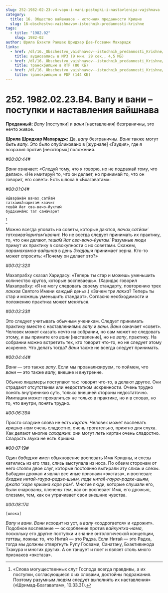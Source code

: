 ```yaml
---
slug: 252-1982-02-23-v4-vapu-i-vani-postupki-i-nastavleniya-vajshnava
category:
  title: 16. Общество вайшнавов - источник преданности Кришне
  slug: 16-obschestvo-vaishnavov-istochnik-predannosti-krishne
tags:
  - title: "1982.02"
    slug: 1982-02
author: Шрила Бхакти Ракшак Шридхар Дев-Госвами Махарадж
links:
  - href: /dl/16._Obschestvo_vaishnavov--istochnik_predannosti_Krishne/252_1982.02.23.B4_SridharMj_Vapu_i_vani-postupki_i_nastavleniya_vaishnava.mp3
    title: аудиозапись в MP3 (9 мин. 29 сек., 4,5 МБ)
  - href: /dl/16._Obschestvo_vaishnavov--istochnik_predannosti_Krishne/252_1982.02.23.B4_SridharMj_Vapu_i_vani-postupki_i_nastavleniya_vaishnava.rtf
    title: транскрипцию в RTF (80 КБ)
  - href: /dl/16._Obschestvo_vaishnavov--istochnik_predannosti_Krishne/252_1982.02.23.B4_SridharMj_Vapu_i_vani-postupki_i_nastavleniya_vaishnava.pdf
    title: транскрипцию в PDF (144 КБ)
---
```


# 252. 1982.02.23.В4. Вапу и вани – поступки и наставления вайшнава

**Преданный:** *Вапу* [поступки] и *вани* [наставления] безграничны, это нечто живое.

**Шрила Шридхар Махарадж:** Да, *вапу* безграничны. *Вани* также могут быть *вапу*. Это было опубликовано в [журнале] «Гаудия», где я возразил против [некоторых] положений.

*#00:00:44#*

*Вани* означает: «Следуй тому, что я говорю, но не подражай тому, что делаю». «Не имитируй то, что он делает, но принимай то, что он говорит, его совет». Есть шлока в «Бхагаватам»:

*#00:01:04#*

    ӣш́вара̄н̣а̄м̇ вачах̣ сатйам̇
    татхаива̄чаритам̇ квачит
    теша̄м̇ йат сва-вачо-йуктам̇
    буддхима̄м̇с тат сама̄чарет
[^_ftn1]

Можно всегда уповать на советы, которые даются, *вачах̣ сатйам̇ татхаива̄чаритам̇ квачит.* Но не всегда следует принимать их практику, то, что они делают, *теша̄м̇ йат сва-вачо-йуктам̇.* Разумные люди примут их практику в совокупности с их советами. Скажем, *парамахамса-вайшнав* в день *Экадаши* принимает зерна. Кто-то может спросить: «Почему он делает это?»

*#00:02:32#*

Махапрабху сказал Харидасу: «Теперь ты стар и можешь уменьшить количество кругов, которые воспеваешь». (Харидас говорил Махапрабху: «Я не могу следовать своему стандарту, повторению трех *лакхов* Святого Имени каждый день».) «Зачем три *лакха*? Теперь ты стар и можешь уменьшить стандарт». Согласно необходимости и положению практика может меняться.

*#00:03:33#*

Это следует учитывать обычным ученикам. Следует принимать практику вместе с наставлениями: *вапу* и *вани*. *Вани* означает «совет». Человек может сказать нечто на собрании, но сам может не следовать этому, и вы примите его *вани* [наставление], но не *вапу*, практику. На собрании можно встретить тех, кто говорит что-то, но не следует этому искренне. Что делать тогда? *Вани* также не всегда следует принимать.

*#00:04:44#*

*Вани* — это также *вапу*. Если мы проанализируем, то поймем, что *вани* — это также *вапу*, внешне и внутренне.

Обычно лицемеры поступают так: говорят что-то, а делают другое. Они страдают отсутствием или недостатком искренности. Очень трудно понять внутреннюю суть, только внешней стороны недостаточно. Имитация может проявляться не только в практике, но и в словах, но то, что внутри, понять трудно.

*#00:06:39#*

Просто сладкие слова не есть *киртан*. Человек может воспевать *кришна-нам* очень сладостно, очень трогательно, приятно для слуха. Как делают многие *сахаджии*: они могут *петь* киртан очень сладостно. Сладость звука не есть Кришна.

*#00:07:19#*

Один *бабаджи* имел обыкновение воспевать Имя Кришны, и слезы катились из его глаз, слизь выступала из носа. По обеим сторонам от него стояли двое слуг, которые постоянно вытирали эту слизь и слезы. Бабаджи дрожал и являл все иные признаки «экстаза», и воспевал: *бхадже нитай-гаура-радхе-шьям, паде нитай-гаура-радхе-шьям, джапа ‘харе кришна харе рам’*. Многие люди, которые слушали его, были очарованы, пленены тем, как он воспевает Имя, его дрожью, слезами, тем, как он утрачивает свои внешние чувства.

*#00:08:17#*

    [шлока]

*Вапу* и *вани*. *Вани* исходит из уст, а *вапу* «содрогается» и «дрожит». Подобное воспевание — оскорбление против *вайкунтха-нама*, поскольку его другие поступки и знание онтологической концепции, *таттвы*, ложны: то, что Нитай — это Радха. Если Нитай — это Радха, тогда мы должны отвергнуть Рупу Госвами, Санатану, Бхактивинода Тхакура и многих других. А он танцует и поет и являет столь много признаков «экстаза».



[^_ftn1]: «Слова могущественных слуг Господа всегда правдивы, а их поступки, согласующиеся с их словами, достойны подражания. Поэтому разумным людям следует выполнять их наставления» («Шримад-Бхагаватам», 10.33.31).

